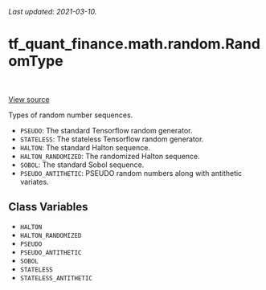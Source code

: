 <!--
This file is generated by a tool. Do not edit directly.
For open-source contributions the docs will be updated automatically.
-->

*Last updated: 2021-03-10.*

<div itemscope itemtype="http://developers.google.com/ReferenceObject">
<meta itemprop="name" content="tf_quant_finance.math.random.RandomType" />
<meta itemprop="path" content="Stable" />
<meta itemprop="property" content="HALTON"/>
<meta itemprop="property" content="HALTON_RANDOMIZED"/>
<meta itemprop="property" content="PSEUDO"/>
<meta itemprop="property" content="PSEUDO_ANTITHETIC"/>
<meta itemprop="property" content="SOBOL"/>
<meta itemprop="property" content="STATELESS"/>
<meta itemprop="property" content="STATELESS_ANTITHETIC"/>
</div>

# tf_quant_finance.math.random.RandomType

<!-- Insert buttons and diff -->

<table class="tfo-notebook-buttons tfo-api" align="left">
</table>

<a target="_blank" href="https://github.com/google/tf-quant-finance/blob/master/tf_quant_finance/math/random_ops/multivariate_normal.py">View source</a>



Types of random number sequences.

<!-- Placeholder for "Used in" -->

* `PSEUDO`: The standard Tensorflow random generator.
* `STATELESS`: The stateless Tensorflow random generator.
* `HALTON`: The standard Halton sequence.
* `HALTON_RANDOMIZED`: The randomized Halton sequence.
* `SOBOL`: The standard Sobol sequence.
* `PSEUDO_ANTITHETIC`: PSEUDO random numbers along with antithetic variates.

## Class Variables

* `HALTON` <a id="HALTON"></a>
* `HALTON_RANDOMIZED` <a id="HALTON_RANDOMIZED"></a>
* `PSEUDO` <a id="PSEUDO"></a>
* `PSEUDO_ANTITHETIC` <a id="PSEUDO_ANTITHETIC"></a>
* `SOBOL` <a id="SOBOL"></a>
* `STATELESS` <a id="STATELESS"></a>
* `STATELESS_ANTITHETIC` <a id="STATELESS_ANTITHETIC"></a>
